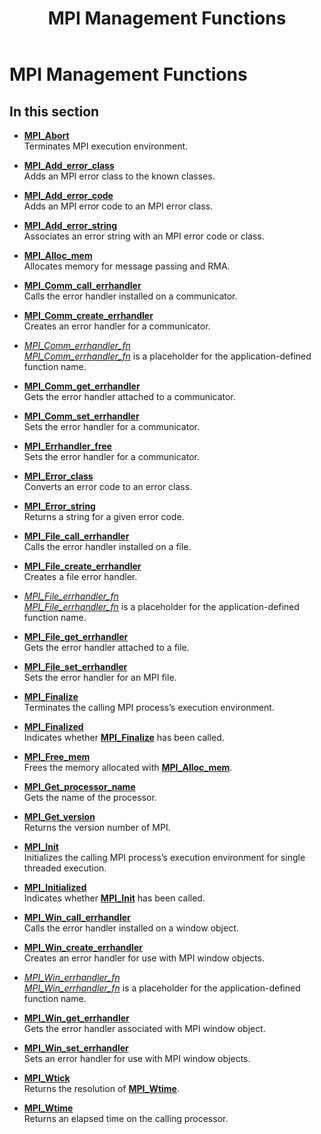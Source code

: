﻿---
title: MPI Management Functions
TOCTitle: MPI Management Functions
ms:assetid: F88C4C06-3AD5-454D-9A5B-1A895E32377F
ms:mtpsurl: https://msdn.microsoft.com/en-us/library/Dn473433(v=VS.85)
ms:contentKeyID: 59360969
ms.date: 03/28/2018
mtps_version: v=VS.85
---

# MPI Management Functions

## In this section

  - [**MPI\_Abort**](mpi-abort-function.md)  
    Terminates MPI execution environment.

  - [**MPI\_Add\_error\_class**](mpi-add-error-class-function.md)  
    Adds an MPI error class to the known classes.

  - [**MPI\_Add\_error\_code**](mpi-add-error-code-function.md)  
    Adds an MPI error code to an MPI error class.

  - [**MPI\_Add\_error\_string**](mpi-add-error-string-function.md)  
    Associates an error string with an MPI error code or class.

  - [**MPI\_Alloc\_mem**](mpi-alloc-mem-function.md)  
    Allocates memory for message passing and RMA.

  - [**MPI\_Comm\_call\_errhandler**](mpi-comm-call-errhandler-function.md)  
    Calls the error handler installed on a communicator.

  - [**MPI\_Comm\_create\_errhandler**](mpi-comm-create-errhandler-function.md)  
    Creates an error handler for a communicator.

  - [*MPI\_Comm\_errhandler\_fn*](mpi-comm-errhandler-fn-callback-function.md)  
    [*MPI\_Comm\_errhandler\_fn*](mpi-comm-errhandler-fn-callback-function.md) is a placeholder for the application-defined function name.

  - [**MPI\_Comm\_get\_errhandler**](mpi-comm-get-errhandler-function.md)  
    Gets the error handler attached to a communicator.

  - [**MPI\_Comm\_set\_errhandler**](mpi-comm-set-errhandler-function.md)  
    Sets the error handler for a communicator.

  - [**MPI\_Errhandler\_free**](mpi-errhandler-free-function.md)  
    Sets the error handler for a communicator.

  - [**MPI\_Error\_class**](mpi-error-class-function.md)  
    Converts an error code to an error class.

  - [**MPI\_Error\_string**](mpi-error-string-function.md)  
    Returns a string for a given error code.

  - [**MPI\_File\_call\_errhandler**](mpi-file-call-errhandler-function.md)  
    Calls the error handler installed on a file.

  - [**MPI\_File\_create\_errhandler**](mpi-file-create-errhandler-function.md)  
    Creates a file error handler.

  - [*MPI\_File\_errhandler\_fn*](mpi-file-errhandler-fn-callback-function.md)  
    [*MPI\_File\_errhandler\_fn*](mpi-file-errhandler-fn-callback-function.md) is a placeholder for the application-defined function name.

  - [**MPI\_File\_get\_errhandler**](mpi-file-get-errhandler-function.md)  
    Gets the error handler attached to a file.

  - [**MPI\_File\_set\_errhandler**](mpi-file-set-errhandler-function.md)  
    Sets the error handler for an MPI file.

  - [**MPI\_Finalize**](mpi-finalize-function.md)  
    Terminates the calling MPI process’s execution environment.

  - [**MPI\_Finalized**](mpi-finalized-function.md)  
    Indicates whether [**MPI\_Finalize**](mpi-finalize-function.md) has been called.

  - [**MPI\_Free\_mem**](mpi-free-mem-function.md)  
    Frees the memory allocated with [**MPI\_Alloc\_mem**](mpi-alloc-mem-function.md).

  - [**MPI\_Get\_processor\_name**](mpi-get-processor-name-function.md)  
    Gets the name of the processor.

  - [**MPI\_Get\_version**](mpi-get-version-function.md)  
    Returns the version number of MPI.

  - [**MPI\_Init**](mpi-init-function.md)  
    Initializes the calling MPI process’s execution environment for single threaded execution.

  - [**MPI\_Initialized**](mpi-initialized-function.md)  
    Indicates whether [**MPI\_Init**](mpi-init-function.md) has been called.

  - [**MPI\_Win\_call\_errhandler**](mpi-win-call-errhandler-function.md)  
    Calls the error handler installed on a window object.

  - [**MPI\_Win\_create\_errhandler**](mpi-win-create-errhandler-function.md)  
    Creates an error handler for use with MPI window objects.

  - [*MPI\_Win\_errhandler\_fn*](mpi-win-errhandler-fn-callback-function.md)  
    [*MPI\_Win\_errhandler\_fn*](mpi-win-errhandler-fn-callback-function.md) is a placeholder for the application-defined function name.

  - [**MPI\_Win\_get\_errhandler**](mpi-win-get-errhandler-function.md)  
    Gets the error handler associated with MPI window object.

  - [**MPI\_Win\_set\_errhandler**](mpi-win-set-errhandler-function.md)  
    Sets an error handler for use with MPI window objects.

  - [**MPI\_Wtick**](mpi-wtick-function.md)  
    Returns the resolution of [**MPI\_Wtime**](mpi-wtime-function.md).

  - [**MPI\_Wtime**](mpi-wtime-function.md)  
    Returns an elapsed time on the calling processor.

